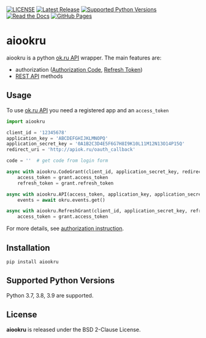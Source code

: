 [![LICENSE](https://img.shields.io/badge/license-BSD-blue.svg)](https://github.com/konstantintogoi/aiookru/blob/master/LICENSE)
[![Latest Release](https://img.shields.io/pypi/v/aiookru.svg)](https://pypi.python.org/pypi/aiookru)
[![Supported Python Versions](https://img.shields.io/pypi/pyversions/aiookru.svg)](https://pypi.python.org/pypi/aiookru)
[![Read the Docs](https://readthedocs.org/projects/aiookru/badge/?version=latest)](https://aiookru.readthedocs.io/en/latest)
[![GitHub Pages](https://github.com/konstantintogoi/aiookru/actions/workflows/pages/pages-build-deployment/badge.svg)](https://konstantintogoi.github.io/aiookru)

# aiookru

aiookru is a python [ok.ru API](https://apiok.ru/) wrapper.
The main features are:

* authorization ([Authorization Code](https://oauth.net/2/grant-types/authorization-code/), [Refresh Token](https://oauth.net/2/grant-types/refresh-token/))
* [REST API](https://apiok.ru/en/dev/methods/rest) methods


## Usage

To use [ok.ru API](https://apiok.ru/) you need a registered app and an `access_token`

```python
import aiookru

client_id = '12345678'
application_key = 'ABCDEFGHIJKLMNOPQ'
application_secret_key = '0A1B2C3D4E5F6G7H8I9K10L11M12N13O14P15Q'
redirect_uri = 'http://apiok.ru/oauth_callback'

code = ''  # get code from login form

async with aiookru.CodeGrant(client_id, application_secret_key, redirect_uri, code) as grant:
    access_token = grant.access_token
    refresh_token = grant.refresh_token

async with aiookru.API(access_token, application_key, application_secret_key=application_secret_key) as okru:
    events = await okru.events.get()

async with aiookru.RefreshGrant(client_id, application_secret_key, refresh_token) as grant:
    access_token = grant.access_token
```

For more details, see [authorization instruction](https://konstantintogoi.github.io/aiookru/authorization).

## Installation

```shell
pip install aiookru
```

## Supported Python Versions

Python 3.7, 3.8, 3.9 are supported.

License
-------

**aiookru** is released under the BSD 2-Clause License.
